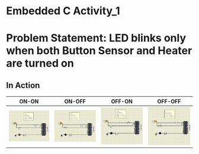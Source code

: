 # Embedded C Activity_1

# Problem Statement: LED blinks only when both Button Sensor and Heater are turned on 

## In Action

|ON-ON|ON-OFF|OFF-ON|OFF-OFF|
:------:|:------:|:-------:|:--------:
![1](https://github.com/nuPURohit/Embedded_C_LTTS/blob/main/Activity-1/simulation/ON_ON.png)|![2](https://github.com/nuPURohit/Embedded_C_LTTS/blob/main/Activity-1/simulation/ON_OFF.png)|![3](https://github.com/nuPURohit/Embedded_C_LTTS/blob/main/Activity-1/simulation/OFF_ON.png)|![4](https://github.com/nuPURohit/Embedded_C_LTTS/blob/main/Activity-1/simulation/OFF_OFF.png)


